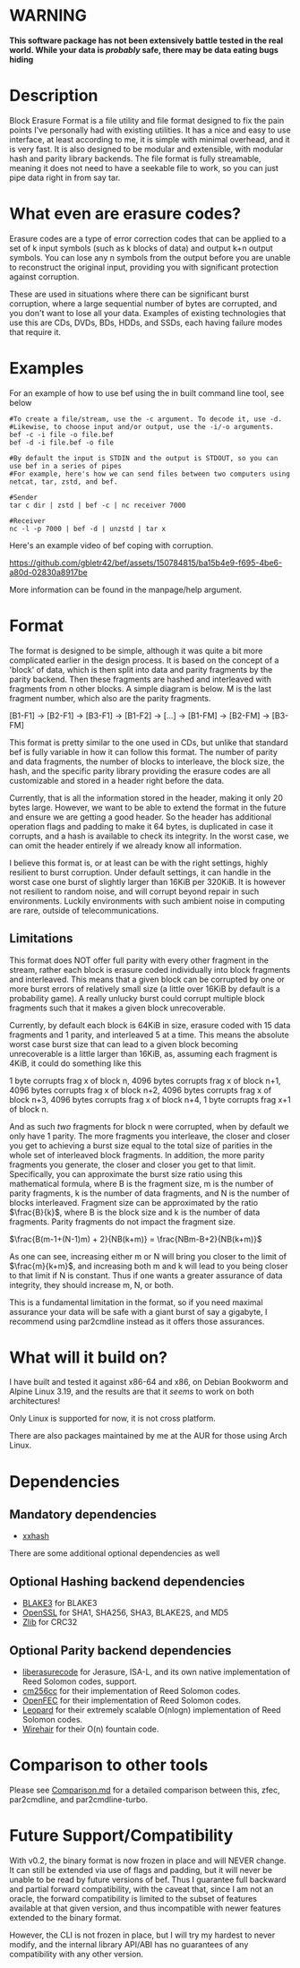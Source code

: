# WARNING
**This software package has not been extensively battle tested in the real world. While your data is *probably* safe, there may be data eating bugs hiding**

# Description
Block Erasure Format is a file utility and file format designed to fix the pain points I've personally had with existing utilities. It has a nice and easy to use interface, at least according to me, it is simple with minimal overhead, and it is very fast. It is also designed to be modular and extensible, with modular hash and parity library backends. The file format is fully streamable, meaning it does not need to have a seekable file to work, so you can just pipe data right in from say tar.

# What even are erasure codes?
Erasure codes are a type of error correction codes that can be applied to a set of k input symbols (such as k blocks of data) and output k+n output symbols. You can lose any n symbols from the output before you are unable to reconstruct the original input, providing you with significant protection against corruption.

These are used in situations where there can be significant burst corruption, where a large sequential number of bytes are corrupted, and you don't want to lose all your data. Examples of existing technologies that use this are CDs, DVDs, BDs, HDDs, and SSDs, each having failure modes that require it.

# Examples
For an example of how to use bef using the in built command line tool, see below

```
#To create a file/stream, use the -c argument. To decode it, use -d.
#Likewise, to choose input and/or output, use the -i/-o arguments.
bef -c -i file -o file.bef
bef -d -i file.bef -o file

#By default the input is STDIN and the output is STDOUT, so you can use bef in a series of pipes
#For example, here's how we can send files between two computers using netcat, tar, zstd, and bef.

#Sender
tar c dir | zstd | bef -c | nc receiver 7000

#Receiver
nc -l -p 7000 | bef -d | unzstd | tar x
```

Here's an example video of bef coping with corruption.

https://github.com/gbletr42/bef/assets/150784815/ba15b4e9-f695-4be6-a80d-02830a8917be

More information can be found in the manpage/help argument.

# Format
The format is designed to be simple, although it was quite a bit more complicated earlier in the design process. It is based on the concept of a 'block' of data, which is then split into data and parity fragments by the parity backend. Then these fragments are hashed and interleaved with fragments from n other blocks. A simple diagram is below. M is the last fragment number, which also are the parity fragments.

\[B1-F1\] -> \[B2-F1\] -> \[B3-F1\] -> \[B1-F2\] -> \[...\] -> \[B1-FM\] -> \[B2-FM\] -> \[B3-FM\]

This format is pretty similar to the one used in CDs, but unlike that standard bef is fully variable in how it can follow this format. The number of parity and data fragments, the number of blocks to interleave, the block size, the hash, and the specific parity library providing the erasure codes are all customizable and stored in a header right before the data.

Currently, that is all the information stored in the header, making it only 20 bytes large. However, we want to be able to extend the format in the future and ensure we are getting a good header. So the header has additional operation flags and padding to make it 64 bytes, is duplicated in case it corrupts, and a hash is available to check its integrity. In the worst case, we can omit the header entirely if we already know all information.

I believe this format is, or at least can be with the right settings, highly resilient to burst corruption. Under default settings, it can handle in the worst case one burst of slightly larger than 16KiB per 320KiB. It is however not resilient to random noise, and will corrupt beyond repair in such environments. Luckily environments with such ambient noise in computing are rare, outside of telecommunications.

## Limitations
This format does NOT offer full parity with every other fragment in the stream, rather each block is erasure coded individually into block fragments and interleaved. This means that a given block can be corrupted by one or more burst errors of relatively small size (a little over 16KiB by default is a probability game). A really unlucky burst could corrupt multiple block fragments such that it makes a given block unrecoverable.

Currently, by default each block is 64KiB in size, erasure coded with 15 data fragments and 1 parity, and interleaved 5 at a time. This means the absolute worst case burst size that can lead to a given block becoming unrecoverable is a little larger than 16KiB, as, assuming each fragment is 4KiB, it could do something like this

1 byte corrupts frag x of block n, 4096 bytes corrupts frag x of block n+1, 4096 bytes corrupts frag x of block n+2, 4096 bytes corrupts frag x of block n+3, 4096 bytes corrupts frag x of block n+4, 1 byte corrupts frag x+1 of block n.

And as such _two_ fragments for block n were corrupted, when by default we only have 1 parity. The more fragments you interleave, the closer and closer you get to achieving a burst size equal to the total size of parities in the whole set of interleaved block fragments. In addition, the more parity fragments you generate, the closer and closer you get to that limit. Specifically, you can approximate the burst size ratio using this mathematical formula, where B is the fragment size, m is the number of parity fragments, k is the number of data fragments, and N is the number of blocks interleaved. Fragment size can be approximated by the ratio $\frac{B}{k}$, where B is the block size and k is the number of data fragments. Parity fragments do not impact the fragment size.

$\frac{B(m-1+(N-1)m) + 2}{NB(k+m)} = \frac{NBm-B+2}{NB(k+m)}$

As one can see, increasing either m or N will bring you closer to the limit of $\frac{m}{k+m}$, and increasing both m and k will lead to you being closer to that limit if N is constant. Thus if one wants a greater assurance of data integrity, they should increase m, N, or both.

This is a fundamental limitation in the format, so if you need maximal assurance your data will be safe with a giant burst of say a gigabyte, I recommend using par2cmdline instead as it offers those assurances.

# What will it build on?
I have built and tested it against x86-64 and x86, on Debian Bookworm and Alpine Linux 3.19, and the results are that it _seems_ to work on both architectures!

Only Linux is supported for now, it is not cross platform.

There are also packages maintained by me at the AUR for those using Arch Linux.

# Dependencies


## Mandatory dependencies

- [xxhash](https://github.com/Cyan4973/xxHash)

There are some additional optional dependencies as well

## Optional Hashing backend dependencies
- [BLAKE3](https://github.com/BLAKE3-team/BLAKE3/tree/master/c) for BLAKE3
- [OpenSSL](https://www.openssl.org) for SHA1, SHA256, SHA3, BLAKE2S, and MD5
- [Zlib](https://github.com/madler/zlib) for CRC32

## Optional Parity backend dependencies
- [liberasurecode](https://github.com/openstack/liberasurecode) for Jerasure, ISA-L, and its own native implementation of Reed Solomon codes, support.
- [cm256cc](https://github.com/f4exb/cm256cc) for their implementation of Reed Solomon codes.
- [OpenFEC](https://github.com/OpenFEC/OpenFEC) for their implementation of Reed Solomon codes.
- [Leopard](https://github.com/catid/leopard) for their extremely scalable O(nlogn) implementation of Reed Solomon codes.
- [Wirehair](https://github.com/catid/wirehair) for their O(n) fountain code.

# Comparison to other tools
Please see [Comparison.md](Comparison.md) for a detailed comparison between this, zfec, par2cmdline, and par2cmdline-turbo.

# Future Support/Compatibility
With v0.2, the binary format is now frozen in place and will NEVER change. It can still be extended via use of flags and padding, but it will never be unable to be read by future versions of bef. Thus I guarantee full backward and partial forward compatibility, with the caveat that, since I am not an oracle, the forward compatibility is limited to the subset of features available at that given version, and thus incompatible with newer features extended to the binary format.

However, the CLI is not frozen in place, but I will try my hardest to never modify, and the internal library API/ABI has no guarantees of any compatibility with any other version.
